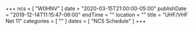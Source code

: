 +++
ncs = [ "W0HNV" ]
date = "2020-03-15T21:00:00-05:00"
publishDate = "2019-12-14T11:15:47-06:00"
endTime = ""
location = ""
title = "UHF/VHF Net 11"
categories = [ "" ]
dates = [ "NCS Schedule" ]
+++
